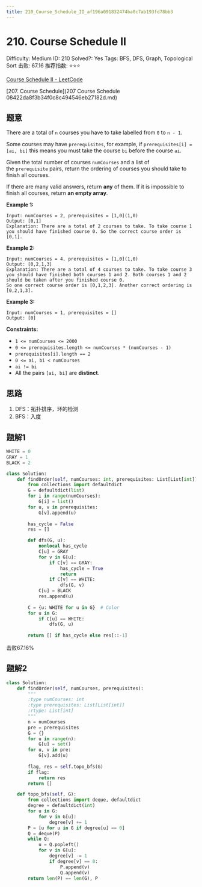 ```yaml
---
title: 210_Course_Schedule_II_af196a091832474ba0c7ab193fd78bb3
---
```


# 210. Course Schedule II

Difficulty: Medium
ID: 210
Solved?: Yes
Tags: BFS, DFS, Graph, Topological Sort
击败: 67.16
推荐指数: ⭐⭐⭐

[Course Schedule II - LeetCode](https://leetcode.com/problems/course-schedule-ii/)

[207. Course Schedule](207 Course Schedule 08422da8f3b34f0c8c494546eb27182d.md) 

## 题意

There are a total of `n` courses you have to take labelled from `0` to `n - 1`.

Some courses may have `prerequisites`, for example, if `prerequisites[i] = [ai, bi]` this means you must take the course `bi` before the course `ai`.

Given the total number of courses `numCourses` and a list of the `prerequisite` pairs, return the ordering of courses you should take to finish all courses.

If there are many valid answers, return **any** of them. If it is impossible to finish all courses, return **an empty array**.

**Example 1:**

```
Input: numCourses = 2, prerequisites = [1,0](1,0)
Output: [0,1]
Explanation: There are a total of 2 courses to take. To take course 1 you should have finished course 0. So the correct course order is [0,1].

```

**Example 2:**

```
Input: numCourses = 4, prerequisites = [1,0](1,0)
Output: [0,2,1,3]
Explanation: There are a total of 4 courses to take. To take course 3 you should have finished both courses 1 and 2. Both courses 1 and 2 should be taken after you finished course 0.
So one correct course order is [0,1,2,3]. Another correct ordering is [0,2,1,3].

```

**Example 3:**

```
Input: numCourses = 1, prerequisites = []
Output: [0]

```

**Constraints:**

- `1 <= numCourses <= 2000`
- `0 <= prerequisites.length <= numCourses * (numCourses - 1)`
- `prerequisites[i].length == 2`
- `0 <= ai, bi < numCourses`
- `ai != bi`
- All the pairs `[ai, bi]` are **distinct**.

## 思路

1. DFS：拓扑排序，环的检测
2. BFS：入度

## 题解1

```python
WHITE = 0
GRAY = 1
BLACK = 2

class Solution:
    def findOrder(self, numCourses: int, prerequisites: List[List[int]]) -> List[int]:
        from collections import defaultdict
        G = defaultdict(list)
        for i in range(numCourses):
            G[i] = list()
        for u, v in prerequisites:
            G[v].append(u)
        
        has_cycle = False
        res = []

        def dfs(G, u):
            nonlocal has_cycle
            C[u] = GRAY
            for v in G[u]:
                if C[v] == GRAY:
                    has_cycle = True
                    return
                if C[v] == WHITE:
                    dfs(G, v)
            C[u] = BLACK
            res.append(u)
        
        C = {u: WHITE for u in G}  # Color
        for u in G:
            if C[u] == WHITE:
                dfs(G, u)
                
        return [] if has_cycle else res[::-1]
```

击败67.16%

## 题解2

```python
class Solution:
    def findOrder(self, numCourses, prerequisites):
        """
        :type numCourses: int
        :type prerequisites: List[List[int]]
        :rtype: List[int]
        """
        n = numCourses
        pre = prerequisites
        G = {}
        for u in range(n):
            G[u] = set()
        for u, v in pre:
            G[v].add(u)
        
        flag, res = self.topo_bfs(G)
        if flag:
            return res
        return []

    def topo_bfs(self, G):
        from collections import deque, defaultdict
        degree = defaultdict(int)
        for u in G:
            for v in G[u]:
                degree[v] += 1
        P = [u for u in G if degree[u] == 0]
        Q = deque(P)
        while Q:
            u = Q.popleft()
            for v in G[u]:
                degree[v] -= 1
                if degree[v] == 0:
                    P.append(v)
                    Q.append(v)
        return len(P) == len(G), P
```
